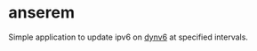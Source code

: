 # anserem

Simple application to update ipv6 on [dynv6](https://dynv6.com/) at specified intervals.
